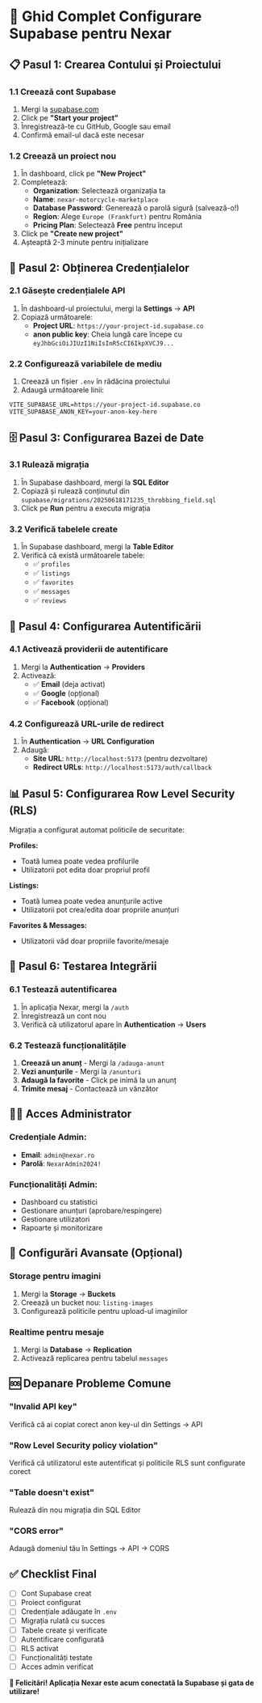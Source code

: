 # 🚀 Ghid Complet Configurare Supabase pentru Nexar

## 📋 Pasul 1: Crearea Contului și Proiectului

### 1.1 Creează cont Supabase
1. Mergi la [supabase.com](https://supabase.com)
2. Click pe **"Start your project"**
3. Înregistrează-te cu GitHub, Google sau email
4. Confirmă email-ul dacă este necesar

### 1.2 Creează un proiect nou
1. În dashboard, click pe **"New Project"**
2. Completează:
   - **Organization**: Selectează organizația ta
   - **Name**: `nexar-motorcycle-marketplace`
   - **Database Password**: Generează o parolă sigură (salvează-o!)
   - **Region**: Alege `Europe (Frankfurt)` pentru România
   - **Pricing Plan**: Selectează **Free** pentru început
3. Click pe **"Create new project"**
4. Așteaptă 2-3 minute pentru inițializare

## 🔑 Pasul 2: Obținerea Credențialelor

### 2.1 Găsește credențialele API
1. În dashboard-ul proiectului, mergi la **Settings** → **API**
2. Copiază următoarele:
   - **Project URL**: `https://your-project-id.supabase.co`
   - **anon public key**: Cheia lungă care începe cu `eyJhbGciOiJIUzI1NiIsInR5cCI6IkpXVCJ9...`

### 2.2 Configurează variabilele de mediu
1. Creează un fișier `.env` în rădăcina proiectului
2. Adaugă următoarele linii:
```env
VITE_SUPABASE_URL=https://your-project-id.supabase.co
VITE_SUPABASE_ANON_KEY=your-anon-key-here
```

## 🗄️ Pasul 3: Configurarea Bazei de Date

### 3.1 Rulează migrația
1. În Supabase dashboard, mergi la **SQL Editor**
2. Copiază și rulează conținutul din `supabase/migrations/20250618171235_throbbing_field.sql`
3. Click pe **Run** pentru a executa migrația

### 3.2 Verifică tabelele create
1. În Supabase dashboard, mergi la **Table Editor**
2. Verifică că există următoarele tabele:
   - ✅ `profiles`
   - ✅ `listings`
   - ✅ `favorites`
   - ✅ `messages`
   - ✅ `reviews`

## 🔐 Pasul 4: Configurarea Autentificării

### 4.1 Activează providerii de autentificare
1. Mergi la **Authentication** → **Providers**
2. Activează:
   - ✅ **Email** (deja activat)
   - ✅ **Google** (opțional)
   - ✅ **Facebook** (opțional)

### 4.2 Configurează URL-urile de redirect
1. În **Authentication** → **URL Configuration**
2. Adaugă:
   - **Site URL**: `http://localhost:5173` (pentru dezvoltare)
   - **Redirect URLs**: `http://localhost:5173/auth/callback`

## 📊 Pasul 5: Configurarea Row Level Security (RLS)

Migrația a configurat automat politicile de securitate:

**Profiles:**
- Toată lumea poate vedea profilurile
- Utilizatorii pot edita doar propriul profil

**Listings:**
- Toată lumea poate vedea anunțurile active
- Utilizatorii pot crea/edita doar propriile anunțuri

**Favorites & Messages:**
- Utilizatorii văd doar propriile favorite/mesaje

## 🚀 Pasul 6: Testarea Integrării

### 6.1 Testează autentificarea
1. În aplicația Nexar, mergi la `/auth`
2. Înregistrează un cont nou
3. Verifică că utilizatorul apare în **Authentication** → **Users**

### 6.2 Testează funcționalitățile
1. **Creează un anunț** - Mergi la `/adauga-anunt`
2. **Vezi anunțurile** - Mergi la `/anunturi`
3. **Adaugă la favorite** - Click pe inimă la un anunț
4. **Trimite mesaj** - Contactează un vânzător

## 👨‍💼 Acces Administrator

### Credențiale Admin:
- **Email**: `admin@nexar.ro`
- **Parolă**: `NexarAdmin2024!`

### Funcționalități Admin:
- Dashboard cu statistici
- Gestionare anunțuri (aprobare/respingere)
- Gestionare utilizatori
- Rapoarte și monitorizare

## 🔧 Configurări Avansate (Opțional)

### Storage pentru imagini
1. Mergi la **Storage** → **Buckets**
2. Creează un bucket nou: `listing-images`
3. Configurează politicile pentru upload-ul imaginilor

### Realtime pentru mesaje
1. Mergi la **Database** → **Replication**
2. Activează replicarea pentru tabelul `messages`

## 🆘 Depanare Probleme Comune

### "Invalid API key"
Verifică că ai copiat corect anon key-ul din Settings → API

### "Row Level Security policy violation"
Verifică că utilizatorul este autentificat și politicile RLS sunt configurate corect

### "Table doesn't exist"
Rulează din nou migrația din SQL Editor

### "CORS error"
Adaugă domeniul tău în Settings → API → CORS

## ✅ Checklist Final

- [ ] Cont Supabase creat
- [ ] Proiect configurat
- [ ] Credențiale adăugate în `.env`
- [ ] Migrația rulată cu succes
- [ ] Tabele create și verificate
- [ ] Autentificare configurată
- [ ] RLS activat
- [ ] Funcționalități testate
- [ ] Acces admin verificat

**🎉 Felicitări! Aplicația Nexar este acum conectată la Supabase și gata de utilizare!**